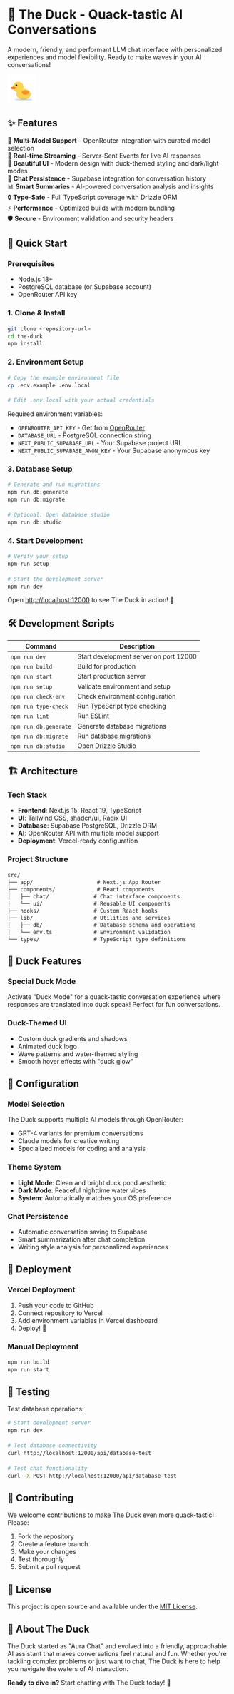 # 🦆 The Duck - Quack-tastic AI Conversations

A modern, friendly, and performant LLM chat interface with personalized experiences and model flexibility. Ready to make waves in your AI conversations!

![The Duck Logo](public/duck-favicon.svg)

## ✨ Features

🎯 **Multi-Model Support** - OpenRouter integration with curated model selection  
💬 **Real-time Streaming** - Server-Sent Events for live AI responses  
🎨 **Beautiful UI** - Modern design with duck-themed styling and dark/light modes  
💾 **Chat Persistence** - Supabase integration for conversation history  
📊 **Smart Summaries** - AI-powered conversation analysis and insights  
🔒 **Type-Safe** - Full TypeScript coverage with Drizzle ORM  
⚡ **Performance** - Optimized builds with modern bundling  
🛡️ **Secure** - Environment validation and security headers  

## 🚀 Quick Start

### Prerequisites
- Node.js 18+ 
- PostgreSQL database (or Supabase account)
- OpenRouter API key

### 1. Clone & Install
```bash
git clone <repository-url>
cd the-duck
npm install
```

### 2. Environment Setup
```bash
# Copy the example environment file
cp .env.example .env.local

# Edit .env.local with your actual credentials
```

Required environment variables:
- `OPENROUTER_API_KEY` - Get from [OpenRouter](https://openrouter.ai/keys)
- `DATABASE_URL` - PostgreSQL connection string
- `NEXT_PUBLIC_SUPABASE_URL` - Your Supabase project URL
- `NEXT_PUBLIC_SUPABASE_ANON_KEY` - Your Supabase anonymous key

### 3. Database Setup
```bash
# Generate and run migrations
npm run db:generate
npm run db:migrate

# Optional: Open database studio
npm run db:studio
```

### 4. Start Development
```bash
# Verify your setup
npm run setup

# Start the development server
npm run dev
```

Open [http://localhost:12000](http://localhost:12000) to see The Duck in action! 🦆

## 🛠️ Development Scripts

| Command | Description |
|---------|-------------|
| `npm run dev` | Start development server on port 12000 |
| `npm run build` | Build for production |
| `npm run start` | Start production server |
| `npm run setup` | Validate environment and setup |
| `npm run check-env` | Check environment configuration |
| `npm run type-check` | Run TypeScript type checking |
| `npm run lint` | Run ESLint |
| `npm run db:generate` | Generate database migrations |
| `npm run db:migrate` | Run database migrations |
| `npm run db:studio` | Open Drizzle Studio |

## 🏗️ Architecture

### Tech Stack
- **Frontend**: Next.js 15, React 19, TypeScript
- **UI**: Tailwind CSS, shadcn/ui, Radix UI
- **Database**: Supabase PostgreSQL, Drizzle ORM
- **AI**: OpenRouter API with multiple model support
- **Deployment**: Vercel-ready configuration

### Project Structure
```
src/
├── app/                    # Next.js App Router
├── components/             # React components
│   ├── chat/              # Chat interface components
│   └── ui/                # Reusable UI components
├── hooks/                 # Custom React hooks
├── lib/                   # Utilities and services
│   ├── db/                # Database schema and operations
│   └── env.ts             # Environment validation
└── types/                 # TypeScript type definitions
```

## 🦆 Duck Features

### Special Duck Mode
Activate "Duck Mode" for a quack-tastic conversation experience where responses are translated into duck speak! Perfect for fun conversations.

### Duck-Themed UI
- Custom duck gradients and shadows
- Animated duck logo
- Wave patterns and water-themed styling
- Smooth hover effects with "duck glow"

## 🔧 Configuration

### Model Selection
The Duck supports multiple AI models through OpenRouter:
- GPT-4 variants for premium conversations
- Claude models for creative writing
- Specialized models for coding and analysis

### Theme System
- **Light Mode**: Clean and bright duck pond aesthetic
- **Dark Mode**: Peaceful nighttime water vibes
- **System**: Automatically matches your OS preference

### Chat Persistence
- Automatic conversation saving to Supabase
- Smart summarization after chat completion
- Writing style analysis for personalized experiences

## 🚀 Deployment

### Vercel Deployment
1. Push your code to GitHub
2. Connect repository to Vercel
3. Add environment variables in Vercel dashboard
4. Deploy! 🎉

### Manual Deployment
```bash
npm run build
npm run start
```

## 🧪 Testing

Test database operations:
```bash
# Start development server
npm run dev

# Test database connectivity
curl http://localhost:12000/api/database-test

# Test chat functionality
curl -X POST http://localhost:12000/api/database-test
```

## 🤝 Contributing

We welcome contributions to make The Duck even more quack-tastic! Please:

1. Fork the repository
2. Create a feature branch
3. Make your changes
4. Test thoroughly
5. Submit a pull request

## 📝 License

This project is open source and available under the [MIT License](LICENSE).

## 🦆 About The Duck

The Duck started as "Aura Chat" and evolved into a friendly, approachable AI assistant that makes conversations feel natural and fun. Whether you're tackling complex problems or just want to chat, The Duck is here to help you navigate the waters of AI interaction.

**Ready to dive in?** Start chatting with The Duck today! 🌊
